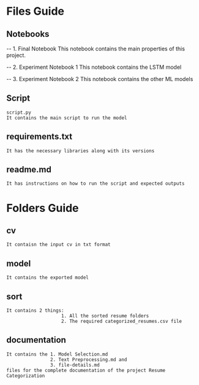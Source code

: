 # Files Guide

## Notebooks

-- 1. Final Notebook
      This notebook contains the main properties of this project.
      
-- 2. Experiment Notebook 1
      This notebook contains the LSTM model
      
-- 3. Experiment Notebook 2
      This notebook contains the other ML models
      
      
## Script

    script.py 
    It contains the main script to run the model

## requirements.txt

    It has the necessary libraries along with its versions

## readme.md

    It has instructions on how to run the script and expected outputs


# Folders Guide

## cv

    It contaisn the input cv in txt format

## model

    It contains the exported model

## sort

    It contains 2 things:
                        1. All the sorted resume folders
                        2. The required categorized_resumes.csv file

## documentation

    It contains the 1. Model Selection.md
                    2. Text Preprocessing.md and
                    3. file-details.md
    files for the complete documentation of the project Resume Categorization
